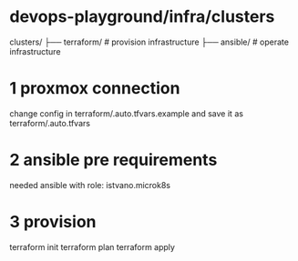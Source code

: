 # devops-playground/infra/clusters

clusters/
├── terraform/              # provision infrastructure
├── ansible/                # operate infrastructure


# 1 proxmox connection
change config in terraform/.auto.tfvars.example and save it as terraform/.auto.tfvars

# 2 ansible pre requirements
needed ansible with role: istvano.microk8s

# 3 provision
terraform init
terraform plan
terraform apply
